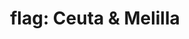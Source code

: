 ---
layout: smileys&emotion
title: "flag: Ceuta & Melilla"
emoji: flag_ceuta_and_melilla
permalink: 🇪🇦.html
image: assets/img/3moji/flag_ceuta_and_melilla.png
---